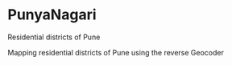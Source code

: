 # PunyaNagari
Residential districts of Pune

Mapping residential districts of Pune using the reverse Geocoder
